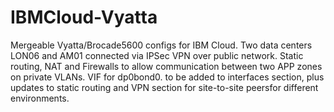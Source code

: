 # IBMCloud-Vyatta

Mergeable Vyatta/Brocade5600 configs for IBM Cloud. Two data centers LON06 and AM01 connected via IPSec VPN over 
public network. Static routing, NAT and Firewalls to allow communication between two APP zones on private VLANs. 
VIF for dp0bond0.<Private VLAN> to be added to interfaces section, plus updates to static routing and VPN section 
for site-to-site peersfor different environments. 
